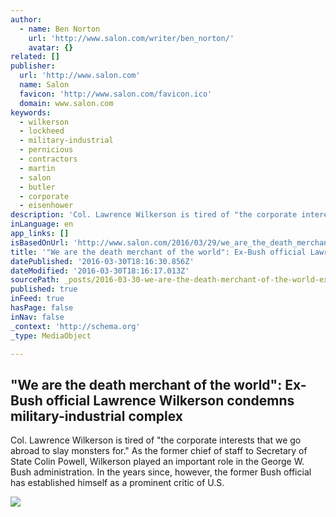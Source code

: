 ```yaml
---
author:
  - name: Ben Norton
    url: 'http://www.salon.com/writer/ben_norton/'
    avatar: {}
related: []
publisher:
  url: 'http://www.salon.com'
  name: Salon
  favicon: 'http://www.salon.com/favicon.ico'
  domain: www.salon.com
keywords:
  - wilkerson
  - lockheed
  - military-industrial
  - pernicious
  - contractors
  - martin
  - salon
  - butler
  - corporate
  - eisenhower
description: 'Col. Lawrence Wilkerson is tired of "the corporate interests that we go abroad to slay monsters for." As the former chief of staff to Secretary of State Colin Powell, Wilkerson played an important role in the George W. Bush administration. In the years since, however, the former Bush official has established himself as a prominent critic of U.S.'
inLanguage: en
app_links: []
isBasedOnUrl: 'http://www.salon.com/2016/03/29/we_are_the_death_merchant_of_the_world_ex_bush_official_lawrence_wilkerson_condemns_military_industrial_complex/'
title: '"We are the death merchant of the world": Ex-Bush official Lawrence Wilkerson condemns military-industrial complex'
datePublished: '2016-03-30T18:16:30.856Z'
dateModified: '2016-03-30T18:16:17.013Z'
sourcePath: _posts/2016-03-30-we-are-the-death-merchant-of-the-world-ex-bush-official-l.md
published: true
inFeed: true
hasPage: false
inNav: false
_context: 'http://schema.org'
_type: MediaObject

---
```

<article style=""><h1>"We are the death merchant of the world": Ex-Bush official Lawrence Wilkerson condemns military-industrial complex</h1><p>Col. Lawrence Wilkerson is tired of "the corporate interests that we go abroad to slay monsters for." As the former chief of staff to Secretary of State Colin Powell, Wilkerson played an important role in the George W. Bush administration. In the years since, however, the former Bush official has established himself as a prominent critic of U.S.</p><img src="http://media.salon.com/2015/04/lawrence_wilkerson.jpg" /></article>